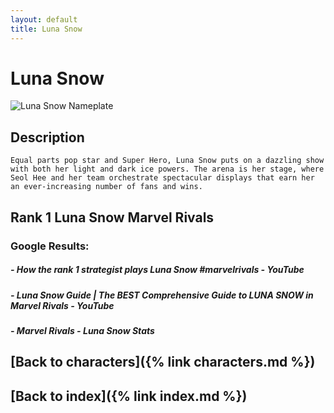```yaml
---
layout: default
title: Luna Snow
---
```


# Luna Snow

![Luna Snow Nameplate](../images/Luna_Snow.png)

## Description

    Equal parts pop star and Super Hero, Luna Snow puts on a dazzling show with both her light and dark ice powers. The arena is her stage, where Seol Hee and her team orchestrate spectacular displays that earn her an ever-increasing number of fans and wins.

## Rank 1 Luna Snow Marvel Rivals

### Google Results:

##### - How the rank 1 strategist plays Luna Snow #marvelrivals - YouTube
##### - Luna Snow Guide | The BEST Comprehensive Guide to LUNA SNOW in Marvel Rivals - YouTube
##### - Marvel Rivals - Luna Snow Stats

## [Back to characters]({% link characters.md %})

## [Back to index]({% link index.md %})

